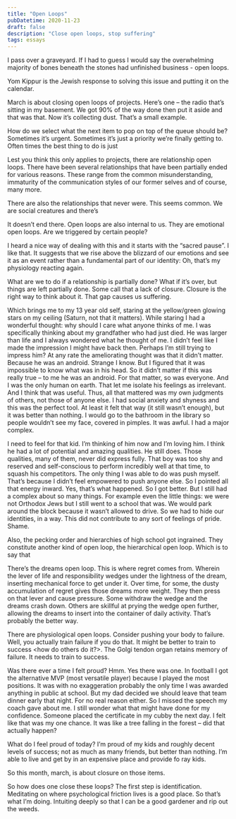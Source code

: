 ```yaml
---
title: "Open Loops"
pubDatetime: 2020-11-23
draft: false
description: "Close open loops, stop suffering"
tags: essays
---
```


I pass over a graveyard. If I had to guess I would say the overwhelming majority of bones beneath the stones had unfinished business - open loops.

Yom Kippur is the Jewish response to solving this issue and putting it on the calendar.

March is about closing open loops of projects. Here’s one – the radio that’s sitting in my basement. We got 90% of the way done then put it aside and that was that. Now it’s collecting dust. That’s a small example.

How do we select what the next item to pop on top of the queue should be? Sometimes it’s urgent. Sometimes it’s just a priority we’re finally getting to. Often times the best thing to do is just

Lest you think this only applies to projects, there are relationship open loops. There have been several relationships that have been partially ended for various reasons. These range from the common misunderstanding, immaturity of the communication styles of our former selves and of course, many more.

There are also the relationships that never were. This seems common. We are social creatures and there’s

It doesn’t end there. Open loops are also internal to us. They are emotional open loops. Are we triggered by certain people?

I heard a nice way of dealing with this and it starts with the “sacred pause”. I like that. It suggests that we rise above the blizzard of our emotions and see it as an event rather than a fundamental part of our identity: Oh, that’s my physiology reacting again.

What are we to do if a relationship is partially done? What if it’s over, but things are left partially done. Some call that a lack of closure. Closure is the right way to think about it. That gap causes us suffering.

Which brings me to my 13 year old self, staring at the yellow/green glowing stars on my ceiling (Saturn, not that it matters). While staring I had a wonderful thought: why should I care what anyone thinks of me. I was specifically thinking about my grandfather who had just died. He was larger than life and I always wondered what he thought of me. I didn’t feel like I made the impression I might have back then. Perhaps I’m still trying to impress him? At any rate the ameliorating thought was that it didn’t matter. Because he was an android. Strange I know. But I figured that it was impossible to know what was in his head. So it didn’t matter if this was really true – to me he was an android. For that matter, so was everyone. And I was the only human on earth. That let me isolate his feelings as irrelevant. And I think that was useful. Thus, all that mattered was my own judgments of others, not those of anyone else. I had social anxiety and shyness and this was the perfect tool. At least it felt that way (it still wasn’t enough), but it was better than nothing. I would go to the bathroom in the library so people wouldn’t see my face, covered in pimples. It was awful. I had a major complex.

I need to feel for that kid. I’m thinking of him now and I’m loving him. I think he had a lot of potential and amazing qualities. He still does. Those qualities, many of them, never did express fully. That boy was too shy and reserved and self-conscious to perform incredibly well at that time, to squash his competitors. The only thing I was able to do was push myself. That’s because I didn’t feel empowered to push anyone else. So I pointed all that energy inward. Yes, that’s what happened. So I got better. But I still had a complex about so many things. For example even the little things: we were not Orthodox Jews but I still went to a school that was. We would park around the block because it wasn’t allowed to drive. So we had to hide our identities, in a way. This did not contribute to any sort of feelings of pride. Shame.

Also, the pecking order and hierarchies of high school got ingrained. They constitute another kind of open loop, the hierarchical open loop. Which is to say that

There’s the dreams open loop. This is where regret comes from. Wherein the lever of life and responsibility wedges under the lightness of the dream, inserting mechanical force to get under it. Over time, for some, the dusty accumulation of regret gives those dreams more weight. They then press on that lever and cause pressure. Some withdraw the wedge and the dreams crash down. Others are skillful at prying the wedge open further, allowing the dreams to insert into the container of daily activity. That’s probably the better way.

There are physiological open loops. Consider pushing your body to failure. Well, you actually train failure if you do that. It might be better to train to success \<how do others do it?\>. The Golgi tendon organ retains memory of failure. It needs to train to success.

Was there ever a time I felt proud? Hmm. Yes there was one. In football I got the alternative MVP (most versatile player) because I played the most positions. It was with no exaggeration probably the only time I was awarded anything in public at school. But my dad decided we should leave that team dinner early that night. For no real reason either. So I missed the speech my coach gave about me. I still wonder what that might have done for my confidence. Someone placed the certificate in my cubby the next day. I felt like that was my one chance. It was like a tree falling in the forest – did that actually happen?

What do I feel proud of today? I’m proud of my kids and roughly decent levels of success; not as much as many friends, but better than nothing. I’m able to live and get by in an expensive place and provide fo ray kids.

So this month, march, is about closure on those items.

So how does one close these loops? The first step is identification. Meditating on where psychological friction lives is a good place. So that’s what I’m doing. Intuiting deeply so that I can be a good gardener and rip out the weeds.
